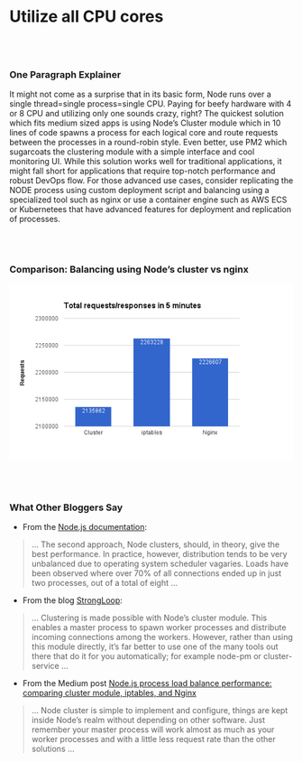 # Utilize all CPU cores

<br/><br/>

### One Paragraph Explainer

It might not come as a surprise that in its basic form, Node runs over a single thread=single process=single CPU. Paying for beefy hardware with 4 or 8 CPU and utilizing only one sounds crazy, right? The quickest solution which fits medium sized apps is using Node’s Cluster module which in 10 lines of code spawns a process for each logical core and route requests between the processes in a round-robin style. Even better, use PM2 which sugarcoats the clustering module with a simple interface and cool monitoring UI. While this solution works well for traditional applications, it might fall short for applications that require top-notch performance and robust DevOps flow. For those advanced use cases, consider replicating the NODE process using custom deployment script and balancing using a specialized tool such as nginx or use a container engine such as AWS ECS or Kubernetees that have advanced features for deployment and replication of processes.

<br/><br/>

### Comparison: Balancing using Node’s cluster vs nginx

![Balancing using Node’s cluster vs nginx](../../assets/images/utilizecpucores1.png "Balancing using Node’s cluster vs nginx")

<br/><br/>

### What Other Bloggers Say

* From the [Node.js documentation](https://nodejs.org/api/cluster.html#cluster_how_it_works):
> ... The second approach, Node clusters, should, in theory, give the best performance. In practice, however, distribution tends to be very unbalanced due to operating system scheduler vagaries. Loads have been observed where over 70% of all connections ended up in just two processes, out of a total of eight ...

* From the blog [StrongLoop](https://strongloop.com/strongblog/best-practices-for-express-in-production-part-two-performance-and-reliability/):
> ... Clustering is made possible with Node’s cluster module. This enables a master process to spawn worker processes and distribute incoming connections among the workers. However, rather than using this module directly, it’s far better to use one of the many tools out there that do it for you automatically; for example node-pm or cluster-service ...

* From the Medium post [Node.js process load balance performance: comparing cluster module, iptables, and Nginx](https://medium.com/@fermads/node-js-process-load-balancing-comparing-cluster-iptables-and-nginx-6746aaf38272)
> ... Node cluster is simple to implement and configure, things are kept inside Node’s realm without depending on other software. Just remember your master process will work almost as much as your worker processes and with a little less request rate than the other solutions ...
